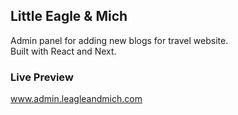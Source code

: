 ## Little Eagle & Mich

Admin panel for adding new blogs for travel website.<br>
Built with React and Next.

### Live Preview

www.admin.leagleandmich.com